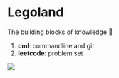 # Legoland
The building blocks of knowledge 📑
1) **cml**: commandline and git
2) **leetcode**: problem set



![](https://cdn4.iconfinder.com/data/icons/childhood-and-toys/53/31-512.png)

